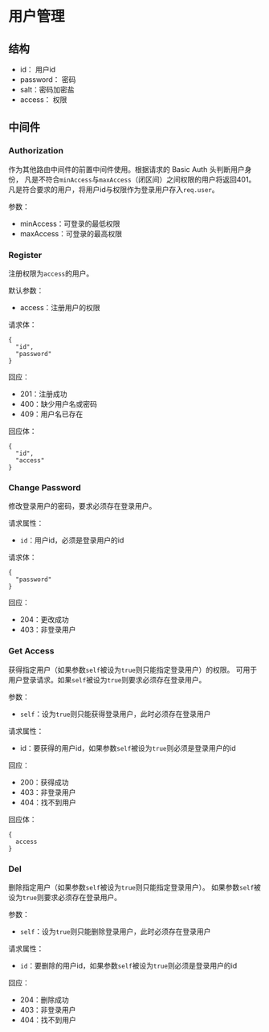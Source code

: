 # 用户管理

## 结构

- id： 用户id
- password： 密码
- salt：密码加密盐
- access： 权限

## 中间件

### Authorization

作为其他路由中间件的前置中间件使用。根据请求的 Basic Auth 头判断用户身份，
凡是不符合`minAccess`与`maxAccess`（闭区间）之间权限的用户将返回401。
凡是符合要求的用户，将用户id与权限作为登录用户存入`req.user`。

参数：

- minAccess：可登录的最低权限
- maxAccess：可登录的最高权限

### Register

注册权限为`access`的用户。

默认参数：

- access：注册用户的权限

请求体：

    {
      "id",
      "password"
    }

回应：

- 201：注册成功
- 400：缺少用户名或密码
- 409：用户名已存在

回应体：

    {
      "id",
      "access"
    }

### Change Password

修改登录用户的密码，要求必须存在登录用户。

请求属性：

- `id`：用户id，必须是登录用户的id

请求体：

    {
      "password"
    }

回应：

- 204：更改成功
- 403：非登录用户

### Get Access

获得指定用户（如果参数`self`被设为`true`则只能指定登录用户）的权限。
可用于用户登录请求。如果`self`被设为`true`则要求必须存在登录用户。

参数：

- `self`：设为`true`则只能获得登录用户，此时必须存在登录用户

请求属性：

- id：要获得的用户id，如果参数`self`被设为`true`则必须是登录用户的id

回应：

- 200：获得成功
- 403：非登录用户
- 404：找不到用户

回应体：

    {
      access
    }

### Del

删除指定用户（如果参数`self`被设为`true`则只能指定登录用户）。
如果参数`self`被设为`true`则要求必须存在登录用户。

参数：

- `self`：设为`true`则只能删除登录用户，此时必须存在登录用户

请求属性：

- `id`：要删除的用户id，如果参数`self`被设为`true`则必须是登录用户的id

回应：

- 204：删除成功
- 403：非登录用户
- 404：找不到用户

